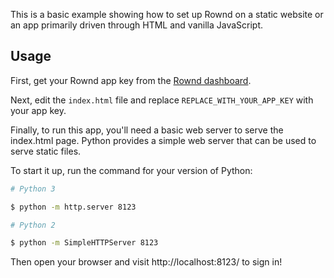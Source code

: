 This is a basic example showing how to set up Rownd on a static website or an app primarily driven through HTML and vanilla JavaScript.

## Usage

First, get your Rownd app key from the [Rownd dashboard](https://app.rownd.io).

Next, edit the `index.html` file and replace `REPLACE_WITH_YOUR_APP_KEY` with your app key.

Finally, to run this app, you'll need a basic web server to serve the index.html page.
Python provides a simple web server that can be used to serve static files.


To start it up, run the command for your version of Python:
```bash
# Python 3

$ python -m http.server 8123
```

```bash
# Python 2

$ python -m SimpleHTTPServer 8123
```

Then open your browser and visit http://localhost:8123/ to sign in!
